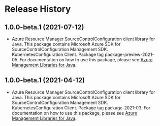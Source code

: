 # Release History

## 1.0.0-beta.1 (2021-07-12)

- Azure Resource Manager SourceControlConfiguration client library for Java. This package contains Microsoft Azure SDK for SourceControlConfiguration Management SDK. KubernetesConfiguration Client. Package tag package-preview-2021-05. For documentation on how to use this package, please see [Azure Management Libraries for Java](https://aka.ms/azsdk/java/mgmt).

## 1.0.0-beta.1 (2021-04-12)

- Azure Resource Manager SourceControlConfiguration client library for Java. This package contains Microsoft Azure SDK for SourceControlConfiguration Management SDK. KubernetesConfiguration Client. Package tag package-2021-03. For documentation on how to use this package, please see [Azure Management Libraries for Java](https://aka.ms/azsdk/java/mgmt).

